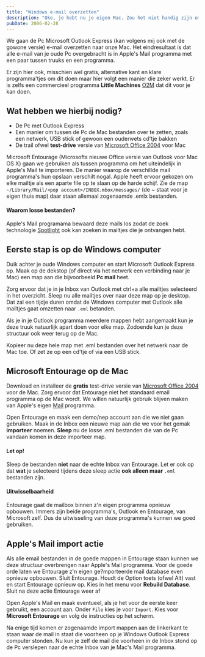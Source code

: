 ```yaml
---
title: "Windows e-mail overzetten"
description: "Oke, je hebt nu je eigen Mac. Zou het niet handig zijn om je oude e-mail van je Pc Outlook Express naar je Mac te kunnen krijgen?"
pubDate: 2006-02-28
---
```


We gaan de Pc Microsoft Outlook Express (kan volgens mij ook met de gowone versie) e-mail overzetten naar onze Mac. Het eindresultaat is dat alle e-mail van je oude Pc overgebracht is in Apple's Mail programma met een paar tussen truuks en een programma.

Er zijn hier ook, misschien wel gratis, alternative kant en klare programma'tjes om dit doen maar hier volgt een manier die zeker werkt. Er is zelfs een commercieel programma **Little Machines** [O2M](http://www.littlemachines.com/) dat dit voor je kan doen.

## Wat hebben we hierbij nodig?

- De Pc met Outlook Express
- Een manier om tussen de Pc de Mac bestanden over te zetten, zoals een netwerk, USB stick of gewoon een ouderwets cd'tje bakken
- De trail ofwel **test-drive** versie van [Microsoft Office 2004](http://www.microsoft.com/mac/default.aspx?pid=office2004td) voor Mac

Microsoft Entourage (Microsofts nieuwe Office versie van Outlook voor Mac OS X) gaan we gebruiken als tussen programma om het uiteindelijk in Apple's Mail te importeren. De manier waarop de verschillde mail programma's hun opslaan verschilt nogal. Apple heeft ervoor gekozen om elke mailtje als een aparte file op te slaan op de harde schijf. Zie de map `~/Library/Mail/<pop account>/INBOX.mbox/messages/` (de ~ staat voor je eigen thuis map) daar staan allemaal zogenaamde .emlx bestanden.

#### Waarom losse bestanden?

Apple's Mail programama bewaard deze mails los zodat de zoek technologie [Spotlight](http://www.apple.com/nl/macosx/features/spotlight/) ook kan zoeken in mailtjes die je ontvangen hebt.

## Eerste stap is op de Windows computer

Duik achter je oude Windows computer en start Microsoft Outlook Express op. Maak op de dekstop (of direct via het netwerk een verbinding naar je Mac) een map aan die bijvoorbeeld **Pc mail** heet.

Zorg ervoor dat je in je Inbox van Outlook met ctrl+a alle mailtjes selecteerd in het overzicht. Sleep nu alle mailtjes over naar deze map op je desktop. Dat zal een tijdje duren omdat de Windows computer met Outlook alle mailtjes gaat omzetten naar `.eml` betanden.

Als je in je Outlook programma meerdere mappen hebt aangemaakt kun je deze truuk natuurlijk apart doen voor elke map. Zodoende kun je deze structuur ook weer terug op de Mac.

Kopieer nu deze hele map met .eml bestanden over het netwerk naar de Mac toe. Of zet ze op een cd'tje of via een USB stick.

## Microsoft Entourage op de Mac

Download en installeer de **gratis** test-drive versie van [Microsoft Office 2004](http://www.microsoft.com/mac/default.aspx?pid=office2004td) voor de Mac. Zorg ervoor dat Entourage niet het standaard email programma op de Mac wordt. We willen natuurlijk gebruik blijven maken van Apple's eigen [Mail](http://www.apple.com/nl/macosx/features/mail/) programma.

Open Entourage en maak een demo/nep account aan die we niet gaan gebruiken. Maak in de Inbox een nieuwe map aan die we voor het gemak **importeer** noemen. **Sleep** nu de losse .eml bestanden die van de Pc vandaan komen in deze importeer map.

#### Let op!

Sleep de bestanden **niet** naar de echte Inbox van Entourage. Let er ook op dat **wat** je selecteerd tijdens deze sleep actie **ook alleen maar** `.eml` bestanden zijn.

#### Uitwisselbaarheid

Entourage gaat de mailbox binnen z'n eigen programma opnieuw opbouwen. Immers zijn beide programma's, Outlook en Entourage, van Microsoft zelf. Dus de uitwisseling van deze programma's kunnen we goed gebruiken.

## Apple's Mail import actie

Als alle email bestanden in de goede mappen in Entourage staan kunnen we deze structuur overbrengen naar Apple's Mail programma. Voor de goede orde laten we Entourage z'n eigen ge?mporteerde mail database even opnieuw opbouwen. Sluit Entourage. Houdt de Option toets (ofwel Alt) vast en start Entourage opnieuw op. Kies in het menu voor **Rebuild Database**. Sluit na deze actie Entourage weer af

Open Apple's Mail en maak eventueel, als je het voor de eerste keer gebruikt, een account aan. Onder `File` kies je voor `Import`. Kies voor **Microsoft Entourage** en volg de instructies op het scherm.

Na enige tijd komen er zogenaamde import mappen aan de linkerkant te staan waar de mail in staat die voorheen op je Windows Outlook Express computer stonden. Nu kun je zelf de mail die voorheen in de Inbox stond op de Pc verslepen naar de echte Inbox van je Mac's Mail programma.
